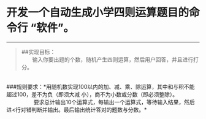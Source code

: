 #  开发一个自动生成小学四则运算题目的命令行 “软件”。 #



----------
> ##实现目标：<br/> &nbsp;&nbsp;&nbsp;&nbsp;&nbsp;&nbsp;&nbsp;输入你要出题的个数，随机产生四则运算，然后用户回答，并且进行打分。<br/>

<br/>
###规则要求：*用随机数实现100以内的加、减、乘、除运算，其中和与积不能超过100，差不为负（即须大减 小），商不为小数或分数（即必须整除）。<br>&nbsp;&nbsp;&nbsp;&nbsp;&nbsp; &nbsp;&nbsp;&nbsp;&nbsp;&nbsp;&nbsp;&nbsp; &nbsp;&nbsp; &nbsp;要求总计输出10个运算式，每输出一个运算式，等待输入结果，然后进<行对错判断并输出。最后输出统计答对的题数与分数。*